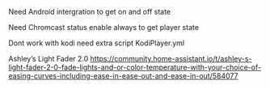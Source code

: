 Need Android intergration to get on and off state

Need Chromcast status enable always to get player state

Dont work with kodi need extra script KodiPlayer.yml


Ashley’s Light Fader 2.0 https://community.home-assistant.io/t/ashley-s-light-fader-2-0-fade-lights-and-or-color-temperature-with-your-choice-of-easing-curves-including-ease-in-ease-out-and-ease-in-out/584077

